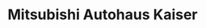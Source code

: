 ---
title: "Mitsubishi Autohaus Kaiser"
url: /bernburg/mitsubishi-autohaus-kaiser/
shop: Autohaus
---